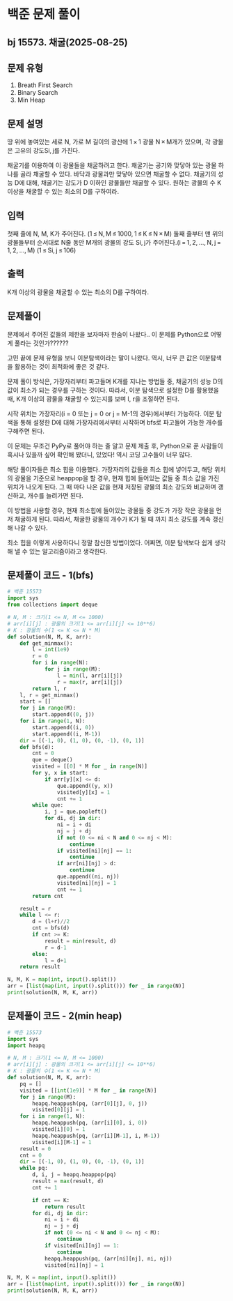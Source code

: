 # 백준 문제 풀이

## bj 15573. 채굴(2025-08-25)

## 문제 유형

1. Breath First Search
2. Binary Search
3. Min Heap

## 문제 설명

땅 위에 놓여있는 세로 N, 가로 M 길이의 광산에 1 × 1 광물 N × M개가 있으며, 각 광물은 고유의 강도Si, j를 가진다.

채굴기를 이용하여 이 광물들을 채굴하려고 한다. 채굴기는 공기와 맞닿아 있는 광물 하나를 골라 채굴할 수 있다. 바닥과 광물과만 맞닿아 있으면 채굴할 수 없다. 채굴기의 성능 D에 대해, 채굴기는 강도가 D 이하인 광물들만 채굴할 수 있다. 원하는 광물의 수 K 이상을 채굴할 수 있는 최소의 D를 구하여라.

## 입력

첫째 줄에 N, M, K가 주어진다. (1 ≤ N, M ≤ 1000, 1 ≤ K ≤ N × M) 둘째 줄부터 맨 위의 광물들부터 순서대로 N줄 동안 M개의 광물의 강도 Si, j가 주어진다.(i = 1, 2, ..., N, j = 1, 2, ..., M) (1 ≤ Si, j ≤ 106)

## 출력

K개 이상의 광물을 채굴할 수 있는 최소의 D를 구하여라.

## 문제풀이

문제에서 주어진 값들의 제한을 보자마자 한숨이 나왔다.. 이 문제를 Python으로 어떻게 풀라는 것인가??????

고민 끝에 문제 유형을 보니 이분탐색이라는 말이 나왔다. 역시, 너무 큰 값은 이분탐색을 활용하는 것이 최적화에 좋은 것 같다.

문제 풀이 방식은, 가장자리부터 파고들며 K개를 지나는 방법들 중, 채굴기의 성능 D의 값이 최소가 되는 경우를 구하는 것이다. 따라서, 이분 탐색으로 설정한 D를 활용했을 때, K개 이상의 광물을 채굴할 수 있는지를 보며 l, r을 조절하면 된다.

시작 위치는 가장자리(i = 0 또는 j = 0 or j = M-1의 경우)에서부터 가능하다. 이분 탐색을 통해 설정한 D에 대해 가장자리에서부터 시작하며 bfs로 파고들어 가능한 개수를 구해주면 된다.

이 문제는 무조건 PyPy로 풀어야 하는 줄 알고 문제 제출 후, Python으로 푼 사람들이 혹시나 있을까 싶어 확인해 봤더니, 있었다! 역시 코딩 고수들이 너무 많다.

해당 풀이자들은 최소 힙을 이용했다. 가장자리의 값들을 최소 힙에 넣어두고, 해당 위치의 광물을 기준으로 heappop을 할 경우, 현재 힙에 들어있는 값들 중 최소 값을 가진 위치가 나오게 된다. 그 때 마다 나온 값을 현재 저장된 광물의 최소 강도와 비교하며 갱신하고, 개수를 늘려가면 된다.

이 방법을 사용할 경우, 현재 최소힙에 들어있는 광물들 중 강도가 가장 작은 광물을 먼저 채굴하게 된다. 따라서, 채굴한 광물의 개수가 K가 될 때 까지 최소 강도를 계속 갱신해 나갈 수 있다.

최소 힙을 이렇게 사용하다니 정말 참신한 방법이었다. 어쩌면, 이분 탐색보다 쉽게 생각 해 낼 수 있는 알고리즘이라고 생각한다.

## 문제풀이 코드 - 1(bfs)

```python
# 백준 15573
import sys
from collections import deque

# N, M : 크기(1 <= N, M <= 1000)
# arr[i][j] : 광물의 크기(1 <= arr[i][j] <= 10**6)
# K : 광물의 수(1 <= K <= N * M)
def solution(N, M, K, arr):
    def get_minmax():
        l = int(1e9)
        r = 0
        for i in range(N):
            for j in range(M):
                l = min(l, arr[i][j])
                r = max(r, arr[i][j])
        return l, r
    l, r = get_minmax()
    start = []
    for j in range(M):
        start.append((0, j))
    for i in range(1, N):
        start.append((i, 0))
        start.append((i, M-1))
    dir = [(-1, 0), (1, 0), (0, -1), (0, 1)]
    def bfs(d):
        cnt = 0
        que = deque()
        visited = [[0] * M for _ in range(N)]
        for y, x in start:
            if arr[y][x] <= d:
                que.append((y, x))
                visited[y][x] = 1
                cnt += 1
        while que:
            i, j = que.popleft()
            for di, dj in dir:
                ni = i + di
                nj = j + dj
                if not (0 <= ni < N and 0 <= nj < M):
                    continue
                if visited[ni][nj] == 1:
                    continue
                if arr[ni][nj] > d:
                    continue
                que.append((ni, nj))
                visited[ni][nj] = 1
                cnt += 1
        return cnt

    result = r
    while l <= r:
        d = (l+r)//2
        cnt = bfs(d)
        if cnt >= K:
            result = min(result, d)
            r = d-1
        else:
            l = d+1
    return result

N, M, K = map(int, input().split())
arr = [list(map(int, input().split())) for _ in range(N)]
print(solution(N, M, K, arr))
```

## 문제풀이 코드 - 2(min heap)

```python
# 백준 15573
import sys
import heapq

# N, M : 크기(1 <= N, M <= 1000)
# arr[i][j] : 광물의 크기(1 <= arr[i][j] <= 10**6)
# K : 광물의 수(1 <= K <= N * M)
def solution(N, M, K, arr):
    pq = []
    visited = [[int(1e9)] * M for _ in range(N)]
    for j in range(M):
        heapq.heappush(pq, (arr[0][j], 0, j))
        visited[0][j] = 1
    for i in range(1, N):
        heapq.heappush(pq, (arr[i][0], i, 0))
        visited[i][0] = 1
        heapq.heappush(pq, (arr[i][M-1], i, M-1))
        visited[i][M-1] = 1
    result = 0
    cnt = 0
    dir = [(-1, 0), (1, 0), (0, -1), (0, 1)]
    while pq:
        d, i, j = heapq.heappop(pq)
        result = max(result, d)
        cnt += 1

        if cnt == K:
            return result
        for di, dj in dir:
            ni = i + di
            nj = j + dj
            if not (0 <= ni < N and 0 <= nj < M):
                continue
            if visited[ni][nj] == 1:
                continue
            heapq.heappush(pq, (arr[ni][nj], ni, nj))
            visited[ni][nj] = 1

N, M, K = map(int, input().split())
arr = [list(map(int, input().split())) for _ in range(N)]
print(solution(N, M, K, arr))
```
